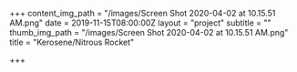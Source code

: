 +++
content_img_path = "/images/Screen Shot 2020-04-02 at 10.15.51 AM.png"
date = 2019-11-15T08:00:00Z
layout = "project"
subtitle = ""
thumb_img_path = "/images/Screen Shot 2020-04-02 at 10.15.51 AM.png"
title = "Kerosene/Nitrous Rocket"

+++
